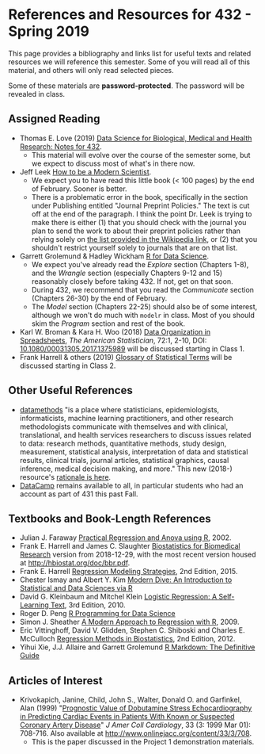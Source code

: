 # References and Resources for 432 - Spring 2019

This page provides a bibliography and links list for useful texts and related resources we will reference this semester. Some of you will read all of this material, and others will only read selected pieces.

Some of these materials are **password-protected**. The password will be revealed in class.

## Assigned Reading

- Thomas E. Love (2019) [Data Science for Biological, Medical and Health Research: Notes for 432](https://thomaselove.github.io/2019-432-book/).
    - This material will evolve over the course of the semester some, but we expect to discuss most of what's in there now.
- Jeff Leek [How to be a Modern Scientist](https://leanpub.com/modernscientist).
    - We expect you to have read this little book (< 100 pages) by the end of February. Sooner is better.
    - There is a problematic error in the book, specifically in the section under Publishing entitled "Journal Preprint Policies." The text is cut off at the end of the paragraph. I think the point Dr. Leek is trying to make there is either (1) that you should check with the journal you plan to send the work to about their preprint policies rather than relying solely on [the list provided in the Wikipedia link](https://en.wikipedia.org/wiki/List_of_academic_journals_by_preprint_policy), or (2) that you shouldn't restrict yourself solely to journals that are on that list. 
- Garrett Grolemund & Hadley Wickham [R for Data Science](https://r4ds.had.co.nz/).
    - We expect you've already read the *Explore* section (Chapters 1-8), and the *Wrangle* section (especially Chapters 9-12 and 15) reasonably closely before taking 432. If not, get on that soon. 
    - During 432, we recommend that you read the *Communicate* section (Chapters 26-30) by the end of February.
    - The *Model* section (Chapters 22-25) should also be of some interest, although we won't do much with `modelr` in class. Most of you should skim the *Program* section and rest of the book.
- Karl W. Broman & Kara H. Woo (2018) [Data Organization in Spreadsheets](https://github.com/THOMASELOVE/2019-432/blob/master/references/pdf/Broman_and_Woo_2018_Data_Organization_in_Spreadsheets.pdf), *The American Statistician*, 72:1, 2-10, DOI: [10.1080/00031305.2017.1375989](https://doi.org/10.1080/00031305.2017.1375989) will be discussed starting in Class 1.
- Frank Harrell & others (2019) [Glossary of Statistical Terms](http://hbiostat.org/doc/glossary.pdf) will be discussed starting in Class 2.

## Other Useful References

- [datamethods](https://discourse.datamethods.org/) "is a place where statisticians, epidemiologists, informaticists, machine learning practitioners, and other research methodologists communicate with themselves and with clinical, translational, and health services researchers to discuss issues related to data: research methods, quantitative methods, study design, measurement, statistical analysis, interpretation of data and statistical results, clinical trials, journal articles, statistical graphics, causal inference, medical decision making, and more." This new (2018-) resource's [rationale is here](http://fharrell.com/post/disc).
- [DataCamp](https://www.datacamp.com/) remains available to all, in particular students who had an account as part of 431 this past Fall.

## Textbooks and Book-Length References

- Julian J. Faraway [Practical Regression and Anova using R](https://github.com/THOMASELOVE/2019-432/blob/master/references/pdf/Faraway_Practical_Regression_and_ANOVA_using_R.pdf), 2002.
- Frank E. Harrell and James C. Slaughter [Biostatistics for Biomedical Research](https://github.com/THOMASELOVE/2019-432/blob/master/references/pdf/Harrell_and_Slaughter_Biostatistics_for_Biomedical_Research_2018-12-29.pdf) version from 2018-12-29, with the most recent version housed at http://hbiostat.org/doc/bbr.pdf.
- Frank E. Harrell [Regression Modeling Strategies](https://github.com/THOMASELOVE/2019-432/blob/master/references/pdf/Harrell_Regression_Modeling_Strategies_2015_2e_protected.pdf), 2nd Edition, 2015.
- Chester Ismay and Albert Y. Kim [Modern Dive: An Introduction to Statistical and Data Sciences via R](https://moderndive.com/)
- David G. Kleinbaum and Mitchel Klein [Logistic Regression: A Self-Learning Text](https://github.com/THOMASELOVE/2019-432/blob/master/references/pdf/Kleinbaum_and_Klein_Logistic_Regression_2010_3e_protected.pdf), 3rd Edition, 2010.
- Roger D. Peng [R Programming for Data Science](https://bookdown.org/rdpeng/rprogdatascience/)
- Simon J. Sheather [A Modern Approach to Regression with R](https://github.com/THOMASELOVE/2019-432/blob/master/references/pdf/Sheather_Modern_Approach_to_Regression_with_R_2009_protected.pdf), 2009.
- Eric Vittinghoff, David V. Glidden, Stephen C. Shiboski and Charles E. McCulloch [Regression Methods in Biostatistics](https://github.com/THOMASELOVE/2019-432/blob/master/references/pdf/Vittinghoff_et_al_Regression_Methods_in_Biostatistics_2e_protected.pdf), 2nd Edition, 2012.
- Yihui Xie, J.J. Allaire and Garrett Grolemund [R Markdown: The Definitive Guide](https://bookdown.org/yihui/rmarkdown/)

## Articles of Interest

- Krivokapich, Janine, Child, John S., Walter, Donald O. and Garfinkel, Alan (1999) "[Prognostic Value of Dobutamine
Stress Echocardiography in Predicting Cardiac Events in Patients With Known or Suspected Coronary Artery Disease](https://github.com/THOMASELOVE/2019-432/blob/master/references/pdf/Dobutamine_Stress_Echocardiography_1999_project1_demo.pdf)" *J Amer Coll Cardiology*, 33 (3: 1999 Mar 01): 708-716. Also available at http://www.onlinejacc.org/content/33/3/708.
    - This is the paper discussed in the Project 1 demonstration materials.
